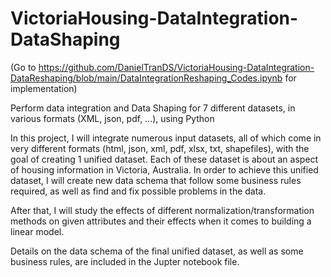 # VictoriaHousing-DataIntegration-DataShaping

(Go to https://github.com/DanielTranDS/VictoriaHousing-DataIntegration-DataReshaping/blob/main/DataIntegrationReshaping_Codes.ipynb for implementation)

Perform data integration and Data Shaping for 7 different datasets, in various formats (XML, json, pdf, ...), using Python

In this project, I will integrate numerous input datasets, all of which come in very different formats (html, json, xml, pdf, xlsx, txt, shapefiles), with the goal of creating 1 unified dataset. Each of these dataset is about an aspect of housing information in Victoria, Australia. In order to achieve this unified dataset, I will create new data schema that follow some business rules required, as well as find and fix possible problems in the data.

After that, I will study the effects of different normalization/transformation methods on given attributes and their effects when it comes to building a linear model.

Details on the data schema of the final unified dataset, as well as some business rules, are included in the Jupter notebook file.

